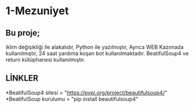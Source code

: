 # 1-Mezuniyet


## Bu proje; 
  iklim değişikliği ile alakalıdır,
  Python ile yazılmıştır,
  Ayrıca WEB Kazımada kullanılmıştır,
  24 saat yardıma koşan bot kullanılmaktadır. 
  BeatifulSoup4 ve return kütüphanesi kullanılmıştır. 
      
  ## LİNKLER
  *BeatifulSoup4 sitesi = "https://pypi.org/project/beautifulsoup4/"
  *BeatifulSoup kurulumu = "pip install beautifulsoup4"
  
 
  
